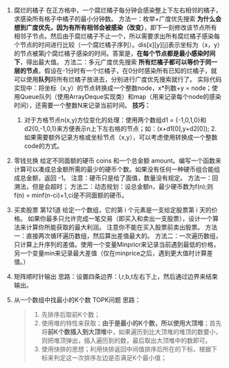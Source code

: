 1. 腐烂的橘子
在正方格中，一个腐烂橘子每分钟会感染整上下左右相邻的橘子，求感染所有格子中橘子的最小分钟数。
    方法一：枚举+广度优先搜索
    **为什么会想到广度优先，因为有所有相邻会被感染（改变）**，即下一刻修改该节点所有相邻子节点。然后由于腐烂橘子不止一个，所以需要求出所有腐烂橘子感染每个节点的时间进行比较（一个腐烂橘子序列）。dis[x][y][j]表示坐标为（x，y）的节点被第j个腐烂橘子感染的时间。答案是，**在每个节点都是最小感染时间下**，得出最大值。
    方法二：多元广度优先搜索
    **所有烂橘子都可以等价于同一层的节点**，假设在-1分时有一个烂橘子，在0分时感染所有已知的烂橘子，就可以使用**队列**将所有烂橘子放进去，分别进行广度优先搜索就行了。
    实际代码实现中：将坐标（x,y）的节点转换成一个整数node，x*列数+y = node；使用Queue队列（使用ArrayDeque实现类）和map（用来记录每个node的感染时间），还需要一个整数N来记录当前时间。
    **技巧：**
    1. 对于方格节点n(x,y)方位变化的处理：使用两个数组d1 = {-1,0,1,0}和d2{0,-1,0,1}来方便表示n上下左右格的节点；如：(x+d1[0],y+d2[0]);
    2.如果需要额外记录方格或坐标节点（x,y），可以考虑使用转换成一个整数code的方式。 


2. 零钱兑换
给定不同面额的硬币 coins 和一个总金额 amount。编写一个函数来计算可以凑成总金额所需的最少的硬币个数。如果没有任何一种硬币组合能组成总金额，返回 -1。
注意：硬币只是给了面值，数量没有规定。
    方法一：回溯法，但是会超时；
    方法二：动态规划：设总金额n，最少硬币数为f(n);则f(n) = minf(n-ci)+1,ci是不同面额的硬币。


3. 买卖股票 第121道
给定一个数组，它的第 i 个元素是一支给定股票第 i 天的价格。
如果你最多只允许完成一笔交易（即买入和卖出一支股票），设计一个算法来计算你所能获取的最大利润。
注意你不能在买入股票前卖出股票。
    方法一：直接两次循环遍历数组，然后算出差值最大的。
    方法二：一次遍历数组，只计算上升序列的差值。使用一个变量Minpricr来记录当前遇到最低的价格，另一个变量min来记录最大差值（仅在minprice之后，遇到更大值时计算差值。）

4. 矩阵顺时针输出
    思路：设置四条边界：l,r,b,t左右下上，然后通过边界来结束输出。

5. 从一个数组中找最小的K个数 TOPK问题
    思路：
    >1. 先排序后取前K个数；
    >2. 使用堆的特性来获取；**由于是最小的K个数，所以使用大顶堆**；首先将**前K个数插入到大顶堆**中，如果遍历到比大顶堆的堆顶的数要小，则把堆顶弹出，插入遍历到的数，最后取出大顶堆中的数即可。
    >3. 使用快排的思想；利用快排返回中间值排序后所在的下标，根据下标来判定这一次排序左边是否满足K个最小值；
 